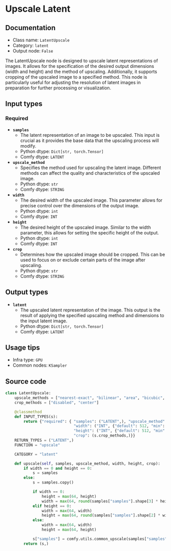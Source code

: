 # Upscale Latent
## Documentation
- Class name: `LatentUpscale`
- Category: `latent`
- Output node: `False`

The LatentUpscale node is designed to upscale latent representations of images. It allows for the specification of the desired output dimensions (width and height) and the method of upscaling. Additionally, it supports cropping of the upscaled image to a specified method. This node is particularly useful for adjusting the resolution of latent images in preparation for further processing or visualization.
## Input types
### Required
- **`samples`**
    - The latent representation of an image to be upscaled. This input is crucial as it provides the base data that the upscaling process will modify.
    - Python dtype: `Dict[str, torch.Tensor]`
    - Comfy dtype: `LATENT`
- **`upscale_method`**
    - Specifies the method used for upscaling the latent image. Different methods can affect the quality and characteristics of the upscaled image.
    - Python dtype: `str`
    - Comfy dtype: `STRING`
- **`width`**
    - The desired width of the upscaled image. This parameter allows for precise control over the dimensions of the output image.
    - Python dtype: `int`
    - Comfy dtype: `INT`
- **`height`**
    - The desired height of the upscaled image. Similar to the width parameter, this allows for setting the specific height of the output.
    - Python dtype: `int`
    - Comfy dtype: `INT`
- **`crop`**
    - Determines how the upscaled image should be cropped. This can be used to focus on or exclude certain parts of the image after upscaling.
    - Python dtype: `str`
    - Comfy dtype: `STRING`
## Output types
- **`latent`**
    - The upscaled latent representation of the image. This output is the result of applying the specified upscaling method and dimensions to the input latent image.
    - Python dtype: `Dict[str, torch.Tensor]`
    - Comfy dtype: `LATENT`
## Usage tips
- Infra type: `GPU`
- Common nodes: `KSampler`


## Source code
```python
class LatentUpscale:
    upscale_methods = ["nearest-exact", "bilinear", "area", "bicubic", "bislerp"]
    crop_methods = ["disabled", "center"]

    @classmethod
    def INPUT_TYPES(s):
        return {"required": { "samples": ("LATENT",), "upscale_method": (s.upscale_methods,),
                              "width": ("INT", {"default": 512, "min": 0, "max": MAX_RESOLUTION, "step": 8}),
                              "height": ("INT", {"default": 512, "min": 0, "max": MAX_RESOLUTION, "step": 8}),
                              "crop": (s.crop_methods,)}}
    RETURN_TYPES = ("LATENT",)
    FUNCTION = "upscale"

    CATEGORY = "latent"

    def upscale(self, samples, upscale_method, width, height, crop):
        if width == 0 and height == 0:
            s = samples
        else:
            s = samples.copy()

            if width == 0:
                height = max(64, height)
                width = max(64, round(samples["samples"].shape[3] * height / samples["samples"].shape[2]))
            elif height == 0:
                width = max(64, width)
                height = max(64, round(samples["samples"].shape[2] * width / samples["samples"].shape[3]))
            else:
                width = max(64, width)
                height = max(64, height)

            s["samples"] = comfy.utils.common_upscale(samples["samples"], width // 8, height // 8, upscale_method, crop)
        return (s,)

```
